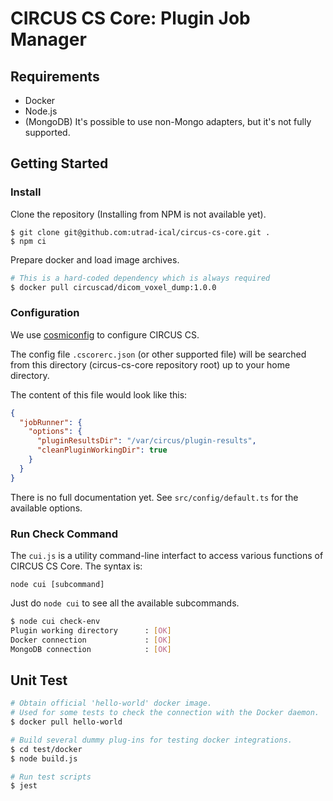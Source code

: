 # CIRCUS CS Core: Plugin Job Manager

## Requirements

- Docker
- Node.js
- (MongoDB) It's possible to use non-Mongo adapters, but it's not fully supported.

## Getting Started

### Install

Clone the repository (Installing from NPM is not available yet).

```
$ git clone git@github.com:utrad-ical/circus-cs-core.git .
$ npm ci
```

Prepare docker and load image archives.

```bash
# This is a hard-coded dependency which is always required
$ docker pull circuscad/dicom_voxel_dump:1.0.0
```

### Configuration

We use [cosmiconfig](https://github.com/davidtheclark/cosmiconfig) to configure CIRCUS CS.

The config file `.cscorerc.json` (or other supported file) will be searched
from this directory (circus-cs-core repository root) up to your home directory.

The content of this file would look like this:

```json
{
  "jobRunner": {
    "options": {
      "pluginResultsDir": "/var/circus/plugin-results",
      "cleanPluginWorkingDir": true
    }
  }
}
```

There is no full documentation yet.
See `src/config/default.ts` for the available options.

### Run Check Command

The `cui.js` is a utility command-line interfact to access
various functions of CIRCUS CS Core. The syntax is:

```
node cui [subcommand]
```

Just do `node cui` to see all the available subcommands.

```bash
$ node cui check-env
Plugin working directory      : [OK]
Docker connection             : [OK]
MongoDB connection            : [OK]
```

## Unit Test

```bash
# Obtain official 'hello-world' docker image.
# Used for some tests to check the connection with the Docker daemon.
$ docker pull hello-world

# Build several dummy plug-ins for testing docker integrations.
$ cd test/docker
$ node build.js

# Run test scripts
$ jest
```
